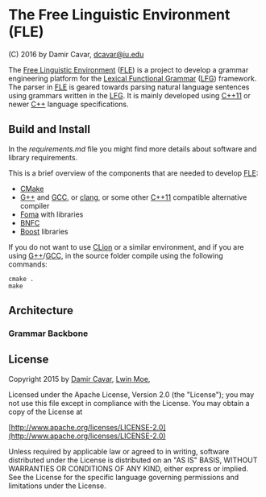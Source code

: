 # The Free Linguistic Environment (FLE)


(C) 2016 by Damir Cavar, dcavar@iu.edu



The [Free Linguistic Environment] ([FLE]) is a project to develop a grammar engineering platform for the 
[Lexical Functional Grammar] ([LFG]) framework. The parser in [FLE] is geared towards parsing natural
language sentences using grammars written in the [LFG]. It is mainly developed using [C++11] or newer [C++]
language specifications.



## Build and Install

In the *requirements.md* file you might find more details about software and library requirements.

This is a brief overview of the components that are needed to develop [FLE]:

* [CMake]
* [G++] and [GCC], or [clang], or some other [C++11] compatible alternative compiler
* [Foma] with libraries
* [BNFC]
* [Boost] libraries


If you do not want to use [CLion] or a similar environment, and if you are using [G++]/[GCC], in the
source folder compile using the following commands:

	cmake .
	make




## Architecture



### Grammar Backbone



## License

Copyright 2015 by [Damir Cavar], [Lwin Moe], 

Licensed under the Apache License, Version 2.0 (the "License");
you may not use this file except in compliance with the License.
You may obtain a copy of the License at

[http://www.apache.org/licenses/LICENSE-2.0](http://www.apache.org/licenses/LICENSE-2.0)

Unless required by applicable law or agreed to in writing, software
distributed under the License is distributed on an "AS IS" BASIS,
WITHOUT WARRANTIES OR CONDITIONS OF ANY KIND, either express or implied.
See the License for the specific language governing permissions and
limitations under the License.




[CMake]: https://cmake.org/ "CMake, the cross-platform, open-source build system"
[G++]: https://gcc.gnu.org/ "g++ is part of the GNU Compiler Collection"
[GCC]: https://gcc.gnu.org/ "g++ is part of the GNU Compiler Collection"
[clang]: http://clang.llvm.org/ "clang: C language family frontend for LLVM"
[Damir Cavar]: http://linguistlist.org/people/damir_cavar.html "Damir Cavar"
[Lwin Moe]: http://linguistlist.org/people/lwin.html "Lwin Moe"
[Foma]: https://code.google.com/p/foma/ "Foma Finite-State Compiler and C Library"
[Boost]: http://www.boost.org/ "Boost C++ Libraries"
[Free Linguistic Environment]: http://gorilla.linguistlist.org/fle/ "Free Linguistic Engivornment (FLE)"
[FLE]: http://gorilla.linguistlist.org/fle/ "Free Linguistic Engivornment (FLE)"
[LFG]: https://en.wikipedia.org/wiki/Lexical_functional_grammar "Lexical Functional Grammar (LFG)"
[Lexical Functional Grammar]: https://en.wikipedia.org/wiki/Lexical_functional_grammar "Lexical Functional Grammar (LFG)"
[C++11]: https://en.wikipedia.org/wiki/C%2B%2B11 "C++11 Wiki"
[C++]: https://en.wikipedia.org/wiki/C%2B%2B "C++ Wiki"
[BNFC]: http://bnfc.digitalgrammars.com/ "BNF Converter"
[CLion]: https://www.jetbrains.com/clion/ "CLion by JetBrains"

